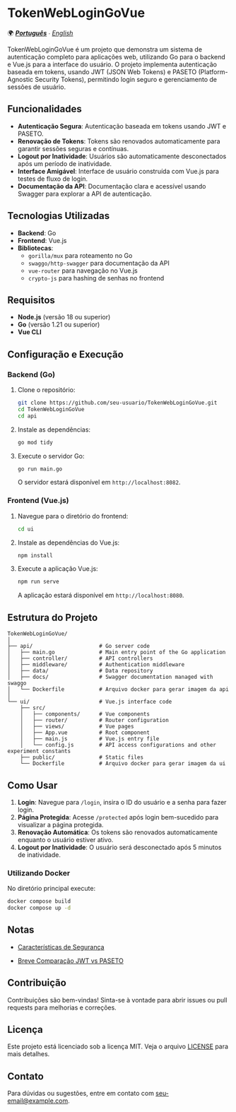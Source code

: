 # TokenWebLoginGoVue

🌍 *[**Português**](README.md) ∙ [English](README_en.md)*

TokenWebLoginGoVue é um projeto que demonstra um sistema de autenticação completo para aplicações web, utilizando Go para o backend e Vue.js para a interface do usuário. O projeto implementa autenticação baseada em tokens, usando JWT (JSON Web Tokens) e PASETO (Platform-Agnostic Security Tokens), permitindo login seguro e gerenciamento de sessões de usuário.

## Funcionalidades

- **Autenticação Segura**: Autenticação baseada em tokens usando JWT e PASETO.
- **Renovação de Tokens**: Tokens são renovados automaticamente para garantir sessões seguras e contínuas.
- **Logout por Inatividade**: Usuários são automaticamente desconectados após um período de inatividade.
- **Interface Amigável**: Interface de usuário construída com Vue.js para testes de fluxo de login.
- **Documentação da API**: Documentação clara e acessível usando Swagger para explorar a API de autenticação.

## Tecnologias Utilizadas

- **Backend**: Go
- **Frontend**: Vue.js
- **Bibliotecas**:
  - `gorilla/mux` para roteamento no Go
  - `swaggo/http-swagger` para documentação da API
  - `vue-router` para navegação no Vue.js
  - `crypto-js` para hashing de senhas no frontend

## Requisitos

- **Node.js** (versão 18 ou superior)
- **Go** (versão 1.21 ou superior)
- **Vue CLI**

## Configuração e Execução

### Backend (Go)

1. Clone o repositório:

   ```bash
   git clone https://github.com/seu-usuario/TokenWebLoginGoVue.git
   cd TokenWebLoginGoVue
   cd api
   ```

2. Instale as dependências:

   ```bash
   go mod tidy
   ```

3. Execute o servidor Go:

   ```bash
   go run main.go
   ```

   O servidor estará disponível em `http://localhost:8082`.

### Frontend (Vue.js)

1. Navegue para o diretório do frontend:

   ```bash
   cd ui
   ```

2. Instale as dependências do Vue.js:

   ```bash
   npm install
   ```

3. Execute a aplicação Vue.js:

   ```bash
   npm run serve
   ```

   A aplicação estará disponível em `http://localhost:8080`.

## Estrutura do Projeto

```plaintext
TokenWebLoginGoVue/
│
├── api/                     # Go server code
│   ├── main.go              # Main entry point of the Go application
│   ├── controller/          # API controllers
│   ├── middleware/          # Authentication middleware
│   ├── data/                # Data repository
│   ├── docs/                # Swagger documentation managed with swaggo
│   └── Dockerfile           # Arquivo docker para gerar imagem da api
│
└── ui/                      # Vue.js interface code
    ├── src/
    │   ├── components/      # Vue components
    │   ├── router/          # Router configuration
    │   ├── views/           # Vue pages
    │   ├── App.vue          # Root component
    │   ├── main.js          # Vue.js entry file
    │   └── config.js        # API access configurations and other experiment constants
    ├── public/              # Static files
    └── Dockerfile           # Arquivo docker para gerar imagem da ui
```

## Como Usar

1. **Login**: Navegue para `/login`, insira o ID do usuário e a senha para fazer login.
2. **Página Protegida**: Acesse `/protected` após login bem-sucedido para visualizar a página protegida.
3. **Renovação Automática**: Os tokens são renovados automaticamente enquanto o usuário estiver ativo.
4. **Logout por Inatividade**: O usuário será desconectado após 5 minutos de inatividade.

### Utilizando Docker

No diretório principal execute:

```bash
docker compose build
docker compose up -d
```

## Notas

- [Características de Segurança](./notes/feature_pt.md)

- [Breve Comparação JWT vs PASETO](./notes/token_compare_pt.md)


## Contribuição

Contribuições são bem-vindas! Sinta-se à vontade para abrir issues ou pull requests para melhorias e correções.

## Licença

Este projeto está licenciado sob a licença MIT. Veja o arquivo [LICENSE](LICENSE) para mais detalhes.

## Contato

Para dúvidas ou sugestões, entre em contato com [seu-email@example.com](mailto:jcf_ssp@hotmail.com).
